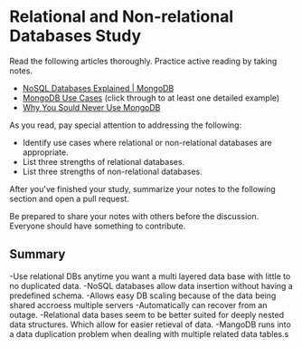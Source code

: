 # Relational and Non-relational Databases Study

Read the following articles thoroughly. Practice active reading by taking notes.

-   [NoSQL Databases Explained | MongoDB](https://www.mongodb.com/nosql-explained)
-   [MongoDB Use Cases](http://docs.mongodb.org/ecosystem/use-cases/) (click
    through to at least one detailed example)
-   [Why You Sould Never Use MongoDB](http://www.sarahmei.com/blog/2013/11/11/why-you-should-never-use-mongodb/)

As you read, pay special attention to addressing the following:

-   Identify use cases where relational or non-relational databases are
    appropriate.
-   List three strengths of relational databases.
-   List three strengths of non-relational databases.

After you've finished your study, summarize your notes to the following section
and open a pull request.

Be prepared to share your notes with others before the discussion. Everyone
should have something to contribute.

## Summary
-Use relational DBs anytime you want a multi layered data base with little to no
duplicated data.
-NoSQL databases allow data insertion without having a predefined schema.
-Allows easy DB scaling because of the data being shared accroess multiple servers
-Automatically can recover from an outage.
-Relational data bases seem to be better suited for deeply nested data structures.
Which allow for easier retieval of data.
-MangoDB runs into a data duplication problem when dealing with multiple related
data tables.s
